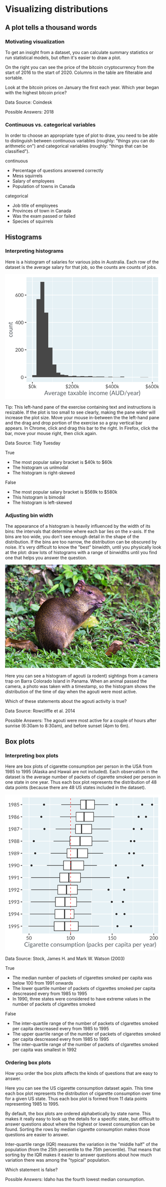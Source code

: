 # Visualizing distributions

## A plot tells a thousand words

### Motivating visualization

To get an insight from a dataset, you can calculate summary statistics or run statistical models, but often it's easier to draw a plot.

On the right you can see the price of the bitcoin cryptocurrency from the start of 2016 to the start of 2020. Columns in the table are filterable and sortable.

Look at the bitcoin prices on January the first each year. Which year began with the highest bitcoin price?

Data Source: Coindesk

Possible Answers: 2018

### Continuous vs. categorical variables

In order to choose an appropriate type of plot to draw, you need to be able to distinguish between continuous variables (roughly: "things you can do arithmetic on") and categorical variables (roughly: "things that can be classified").

continuous

- Percentage of questions answered correctly
- Mess squirrels
- Salary of employees
- Population of towns in Canada

categorical

- Job title of employees
- Provinces of town in Canada
- Was the exam passed or failed
- Species of squirrels

## Histograms

### Interpreting histograms

Here is a histogram of salaries for various jobs in Australia. Each row of the dataset is the average salary for that job, so the counts are counts of jobs.

![histogram-aus-salaries-sensible-binwidth](histogram-aus-salaries-sensible-binwidth.png)

Tip: This left-hand pane of the exercise containing text and instructions is resizable. If the plot is too small to see clearly, making the pane wider will increase the plot size. Move your mouse in-between the the left-hand pane and the drag and drop portion of the exercise so a gray vertical bar appears. In Chrome, click and drag this bar to the right. In Firefox, click the bar, move your mouse right, then click again.

Data Source: Tidy Tuesday

True

- The most popular salary bracket is $40k to $60k
- The histogram us unlmodal
- The histogram is right-skewed

False

- The most popular salary bracket is $569k to $580k
- This histogram is bimodal
- The histogram is left-skewed

### Adjusting bin width

The appearance of a histogram is heavily influenced by the width of its bins: the intervals that determine where each bar lies on the x-axis. If the bins are too wide, you don't see enough detail in the shape of the distribution. If the bins are too narrow, the distribution can be obscured by noise. It's very difficult to know the "best" binwidth, until you physically look at the plot: draw lots of histograms with a range of binwidths until you find one that helps you answer the question.

![shutterstock_739146046](shutterstock_739146046.jpg)

Here you can see a histogram of agouti (a rodent) sightings from a camera trap on Barra Colorado Island in Panama. When an animal passed the camera, a photo was taken with a timestamp, so the histogram shows the distribution of the time of day when the agouti were most active.

Which of these statements about the agouti activity is true?

Data Source: Rowcliffle et al. 2014

Possible Answers: The agouti were most active for a couple of hours after sunrise (6:30am to 8:30am), and before sunset (4pm to 6m).

## Box plots

### Interpreting box plots

Here are box plots of cigarette consumption per person in the USA from 1985 to 1995 (Alaska and Hawaii are not included). Each observation in the dataset is the average number of packets of cigarette smoked per person in one state in one year. Thus each box plot represents the distribution of 48 data points (because there are 48 US states included in the dataset).

![boxplot-cig-consumption-by-year](boxplot-cig-consumption-by-year.png)

Data Source: Stock, James H. and Mark W. Watson (2003)

True

- The median number of packets of clgarettes smoked per capita was below 100 from 1991 onwards
- The lower quartile number of packets of clgarettes smoked per capita descreased every from 1985 to 1995
- In 1990, three states were considered to have extreme values in the number of packets of clgarettes smoked

False

- The inter-quartile range of the number of packets of clgarettes smoked per capita descreased every from 1985 to 1995
- The upper quartile range of the number of packets of clgarettes smoked per capita descreased every from 1985 to 1995
- The inter-quartile range of the number of packets of clgarettes smoked per capita was smallest in 1992

### Ordering box plots

How you order the box plots affects the kinds of questions that are easy to answer.

Here you can see the US cigarette consumption dataset again. This time each box plot represents the distribution of cigarette consumption over time for a given US state. Thus each box plot is formed from 11 data points representing 1985 to 1995.

By default, the box plots are ordered alphabetically by state name. This makes it really easy to look up the details for a specific state, but difficult to answer questions about where the highest or lowest consumption can be found. Sorting the rows by median cigarette consumption makes those questions are easier to answer.

Inter-quartile range (IQR) measures the variation in the "middle half" of the population (from the 25th percentile to the 75th percentile). That means that sorting by the IQR makes it easier to answer questions about how much variation there was among the "typical" population.

Which statement is false?

Possible Answers: Idaho has the fourth lowest median consumption.
